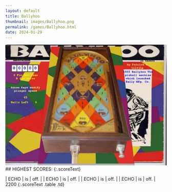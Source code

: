 ```yaml
---
layout: default
title: Ballyhoo
thumbnail: images/Ballyhoo.png
permalink: /games/Ballyhoo.html
date: 2024-01-29
---
```


<img src="../images/Ballyhoo.png" class="gameThumbnail img-fluid mx-auto align-middle">
## HIGHEST SCORES:
{:.scoreText}

| ECHO | is | off. | 
| ECHO | is | off. | 
| ECHO | is | off. | 
| ECHO | is | off. | 
2200 
{:.scoreText .table .td}

